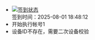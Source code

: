 - [![签到状态](https://github.com/p7wm/Cloud189-Actions/actions/workflows/main.yml/badge.svg?branch=main)](https://github.com/p7wm/Cloud189-Actions/actions/workflows/main.yml) <br> 签到时间：2025-08-01 18:48:12
- 开始执行帐号1
- 设备ID不存在，需要二次设备校验
